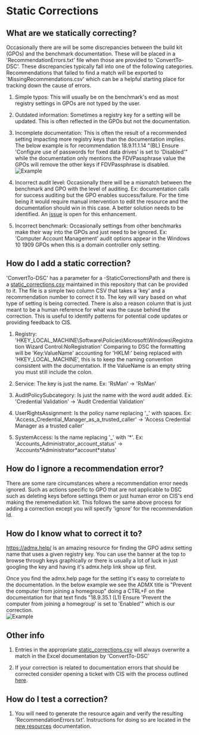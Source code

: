 # Static Corrections

## What are we statically correcting?

Occasionally there are will be some discrepancies between the build kit (GPOs) and the benchmark documentation. These will be placed in a 'RecommendationErrors.txt' file when those are provided to 'ConvertTo-DSC'. These discrepancies typically fall into one of the following categories. Recommendations that failed to find a match will be exported to 'MissingRecommendations.csv' which can be a helpful starting place for tracking down the cause of errors.

1) Simple typos: This will usually be on the benchmark's end as most registry settings in GPOs are not typed by the user.

2) Outdated information: Sometimes a registry key for a setting will be updated. This is often reflected in the GPOs but not the documentation.

3) Incomplete documentation: This is often the result of a recommended setting impacting more registry keys than the documentation implies. The below example is for recommendation 18.9.11.1.14 "(BL) Ensure 'Configure use of passwords for fixed data drives' is set to 'Disabled'" while the documentation only mentions the FDVPassphrase value the GPOs will remove the other keys if FDVPassphrase is disabled.</br>![Example](screenshots/multiple_keys.PNG)

4) Incorrect audit level: Occasionally there will be a mismatch between the benchmark and GPO with the level of auditing. Ex: documentation calls for success auditing but the GPO enables success/failure. For the time being it would require manual intervention to edit the resource and the documentation should win in this case. A better solution needs to be identified. An [issue](https://github.com/techservicesillinois/SecOps-Powershell-CISDSC/issues/43) is open for this enhancement.

5) Incorrect benchmark: Occasionally settings from other benchmarks make their way into the GPOs and just need to be ignored. Ex: 'Computer Account Management' audit options appear in the Windows 10 1909 GPOs when this is a domain controller only setting.

## How do I add a static correction?

'ConvertTo-DSC' has a parameter for a -StaticCorrectionsPath and there is a [static_corrections.csv](../static_corrections.csv) maintained in this repository that can be provided to it. The file is a simple two column CSV that takes a 'key' and a recommendation number to correct it to. The key will vary based on what type of setting is being corrected. There is also a reason column that is just meant to be a human reference for what was the cause behind the correction. This is useful to identify patterns for potential code updates or providing feedback to CIS.

1) Registry: 'HKEY_LOCAL_MACHINE\Software\Policies\Microsoft\Windows\Registration Wizard Control:NoRegistration' Comparing to DSC the formatting will be 'Key:ValueName' accounting for 'HKLM:' being replaced with 'HKEY_LOCAL_MACHINE', this is to keep the naming convention consistent with the documentation. If the ValueName is an empty string you must still include the colon.

2) Service: The key is just the name. Ex: 'RsMan' -> 'RsMan'

3) AuditPolicySubcategory: Is just the name with the word audit added. Ex: 'Credential Validation' -> 'Audit Credential Validation'

4) UserRightsAssignment: Is the policy name replacing '_' with spaces. Ex: 'Access_Credential_Manager_as_a_trusted_caller' -> 'Access Credential Manager as a trusted caller'

5) SystemAccess: Is the name replacing '_' with '\*'. Ex: 'Accounts_Administrator_account_status' -> 'Accounts\*Administrator\*account\*status'

## How do I ignore a recommendation error?

There are some rare circumstances where a recommendation error needs ignored. Such as actions specific to GPO that are not applicable to DSC such as deleting keys before settings them or just human error on CIS's end making the rememediation kit. This follows the same above process for adding a correction except you will specify 'ignore' for the recommendation Id.

## How do I know what to correct it to?

https://admx.help/ is an amazing resource for finding the GPO admx setting name that uses a given registry key. You can use the banner at the top to browse through keys graphically or there is usually a lot of luck in just googling the key and having it's admx.help link show up first.

Once you find the admx.help page for the setting it's easy to correlate to the documentation. In the below example we see the ADMX title is "Prevent the computer from joining a homegroup" doing a CTRL+F on the documentation for that text finds "18.9.35.1 (L1) Ensure 'Prevent the computer from joining a homegroup' is set to 'Enabled'" which is our correction.</br>![Example](screenshots/getadmx_example.PNG)

## Other info

1) Entries in the appropriate [static_corrections.csv](/csvs/static_corrections) will always overwrite a match in the Excel documentation by 'ConvertTo-DSC'

2) If your correction is related to documentation errors that should be corrected consider opening a ticket with CIS with the process outlined [here](cis.md#How-do-I-open-tickets-for-feedback?).

## How do I test a correction?

1) You will need to generate the resource again and verify the resulting 'RecommendationErrors.txt'. Instructions for doing so are located in the [new resources](new_resources.md#How-do-I-create-new-ones?) documentation.
